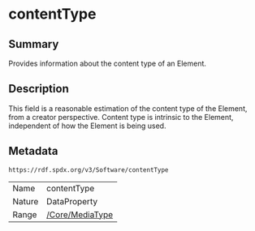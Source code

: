 <!-- Automatically generated by spec-parser v2.0.0 on 2024-01-12T14:00:21.817658+00:00 -->
<!-- SPDX-License-Identifier: Community-Spec-1.0 -->

# contentType

## Summary

Provides information about the content type of an Element.


## Description

This field is a reasonable estimation of the content type of the Element, from a creator perspective.
Content type is intrinsic to the Element, independent of how the Element is being used.


## Metadata

`https://rdf.spdx.org/v3/Software/contentType`


| | |
|---|---|
| Name | contentType |
| Nature | DataProperty |
| Range | [/Core/MediaType](../../Core/Datatypes/MediaType.md) |





